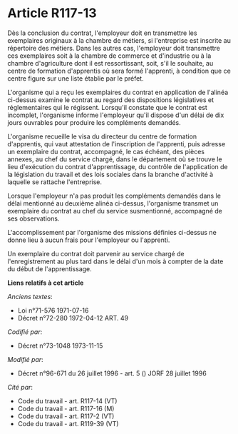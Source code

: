 # Article R117-13

Dès la conclusion du contrat, l'employeur doit en transmettre les exemplaires originaux à la chambre de métiers, si
l'entreprise est inscrite au répertoire des métiers. Dans les autres cas, l'employeur doit transmettre ces exemplaires soit à
la chambre de commerce et d'industrie ou à la chambre d'agriculture dont il est ressortissant, soit, s'il le souhaite, au
centre de formation d'apprentis où sera formé l'apprenti, à condition que ce centre figure sur une liste établie par le
préfet.

L'organisme qui a reçu les exemplaires du contrat en application de l'alinéa ci-dessus examine le contrat au regard des
dispositions législatives et réglementaires qui le régissent. Lorsqu'il constate que le contrat est incomplet, l'organisme
informe l'employeur qu'il dispose d'un délai de dix jours ouvrables pour produire les compléments demandés.

L'organisme recueille le visa du directeur du centre de formation d'apprentis, qui vaut attestation de l'inscription de
l'apprenti, puis adresse un exemplaire du contrat, accompagné, le cas échéant, des pièces annexes, au chef du service chargé,
dans le département où se trouve le lieu d'exécution du contrat d'apprentissage, du contrôle de l'application de la
législation du travail et des lois sociales dans la branche d'activité à laquelle se rattache l'entreprise.

Lorsque l'employeur n'a pas produit les compléments demandés dans le délai mentionné au deuxième alinéa ci-dessus,
l'organisme transmet un exemplaire du contrat au chef du service susmentionné, accompagné de ses observations.

L'accomplissement par l'organisme des missions définies ci-dessus ne donne lieu à aucun frais pour l'employeur ou l'apprenti.

Un exemplaire du contrat doit parvenir au service chargé de l'enregistrement au plus tard dans le délai d'un mois à compter
de la date du début de l'apprentissage.

**Liens relatifs à cet article**

_Anciens textes_:

  - Loi n°71-576 1971-07-16
  - Décret n°72-280 1972-04-12 ART. 49

_Codifié par_:

  - Décret n°73-1048 1973-11-15

_Modifié par_:

  - Décret n°96-671 du 26 juillet 1996 - art. 5 () JORF 28 juillet 1996

_Cité par_:

  - Code du travail - art. R117-14 (VT)
  - Code du travail - art. R117-16 (M)
  - Code du travail - art. R117-2 (VT)
  - Code du travail - art. R119-39 (VT)
